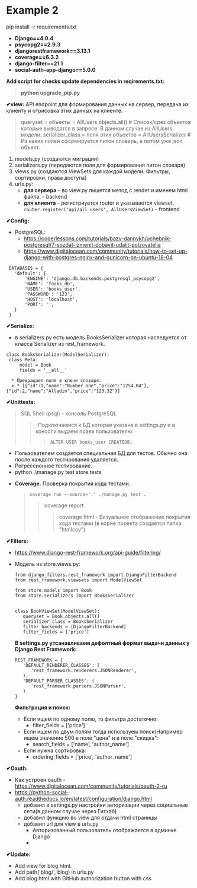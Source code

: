 # Example 2

pip install -r requirements.txt

- **Django==4.0.4**
- **psycopg2==2.9.3**
- **djangorestframework==3.13.1**
- **coverage==6.3.2**
- **django-filter==21.1**
- **social-auth-app-django==5.0.0**

**Add script for checks update dependencies in reqirements.txt:**
   > **python upgrade_pip.py**
>
**✔view:**
API endpoint для формирования данных на сервер, передача их клиенту и отрисовка этих данных на клиенте.
> queryset = объекты =  AllUsers.objects.all() # Cписок/срез объектов которые выводятся в запросе. В данном случае из AllUsers модели.
> serializer_class = поля этих объектов =  AllUsersSerializer # Из каких полей сформируется питон словарь, а потом уже json объект.
1. models.py (создаются миграции)
2. serializers.py (передаются поля для формирования питон словаря)
3. views.py (создаются ViewSets для каждой модели. Фильтры, сортировки, права доступа)
4. urls.py:
	- **для сервера** - во view.py пишется метод с render и именем html файла. - backend
	- **для клиента** - регистриуется router и указывается viewset. ```router.register('api/all_users', AllUsersViewSet)``` - frontend
	
**✔Config:** 
   + PostgreSQL:
     * https://coderlessons.com/tutorials/bazy-dannykh/uchebnik-postgresql/7-sozdat-izmenit-dobavit-udalit-polzovatelia
     * https://www.digitalocean.com/community/tutorials/how-to-set-up-django-with-postgres-nginx-and-gunicorn-on-ubuntu-18-04
   ``` 
    DATABASES = {
      'default': {
          'ENGINE': 'django.db.backends.postgresql_psycopg2',
          'NAME': 'fooks_db',
          'USER': 'books_user',
          'PASSWORD': '123',
          'HOST': 'localhost',
          'PORT': '',
      }
    } 
```

**✔Serialize:**
   + в serializers.py есть модель BooksSerializer которая наследуется от класса Serializer из rest_framework.
   ```
   class BooksSerializer(ModelSerializer):
    class Meta:
        model = Book
        fields = '__all__'
   ```
      * Превращает поля в ключи словаря:
      > * [{"id":1,"name":"Number one","price":"1254.04"},{"id":2,"name":"Alladin","price":"123.32"}]

**✔Unittests:**
> SQL Shell (psql) - консоль PostgreSQL
> > -Подключаемся к БД которая указана в settings.py и в конcоли выдаем права пользователю: 
> > > ``` ALTER USER books_user CREATEDB; ```
   + Пользователем создается специальная БД для тестов. Обычно она после каждого тестирования удаляется.
   + Регрессионное тестирование.
   + python .\manage.py test store.tests
   - **Coverage.** Проверка покрытия кода тестами.
      > ``` coverage run --source='.' ./manage.py test . ```
      > > coverage report
      > > > coverage html - Визуальное отображение покрытия кода тестами (в корне проекта создается папка "htmlcov")

**✔Filters:**
 * https://www.django-rest-framework.org/api-guide/filtering/
 * Модель из store.views.py:
   ``` 
   from django_filters.rest_framework import DjangoFilterBackend
   from rest_framework.viewsets import ModelViewSet

   from store.models import Book
   from store.serializers import BooksSerializer


   class BookViewSet(ModelViewSet):
      queryset = Book.objects.all()
      serializer_class = BooksSerializer
      filter_backends = [DjangoFilterBackend]
      filter_fields = ['price']
   ```
   **В settings.py утсанавливаем дефолтный формат выдачи данных у Django Rest Framework:**
   ```
   REST_FRAMEWORK = {
      'DEFAULT_RENDERER_CLASSES': (
         'rest_framework.renderers.JSONRenderer',
      ),
      'DEFAULT_PARSER_CLASSES': (
         'rest_framework.parsers.JSONParser',
      )
   }
   ```

   **Фильтрация и поиск:**
      + Если ищем по одному полю, то фильтра достаточно:
         - filter_fields = ['price']
      + Если ищем по двум полям тогда используем поиск(Например ищем значение 500 в поле "цена" и в поле "скидка":
         * search_fields = ['name', 'author_name']
      + Если нужна сортировка:
         - ordering_fields = ['price', 'author_name']

**✔Oauth:**
   * Как устроен oauth - https://www.digitalocean.com/community/tutorials/oauth-2-ru
   * https://python-social-auth.readthedocs.io/en/latest/configuration/django.html   
      +  добавил в settings.py настройки авторизации через социальные сети(в данном случае через Гитхаб)
      +  добавил функцию во view для отдачи html страницы
      +  добавил url для view в urls.py
         - Авторизованный пользователь отображается в админке Django 
         - 
 **✔Update:**
   + Add view for blog.html.  
   + Add path('blog/', blog) in urls.py
   + Add blog.html with GitHub authorization button with css


